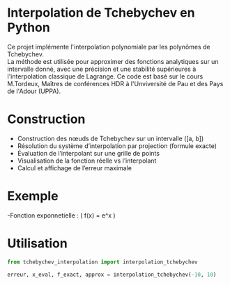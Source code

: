 # Interpolation de Tchebychev en Python

Ce projet implémente l'interpolation polynomiale par les polynômes de Tchebychev.  
La méthode est utilisée pour approximer des fonctions analytiques sur un intervalle donné, avec une précision et une stabilité supérieures à l'interpolation classique de Lagrange.
Ce code est basé sur le cours M.Tordeux, Maîtres de conférences HDR à l'Unviversité de Pau et des Pays de l'Adour (UPPA).

# Construction

- Construction des nœuds de Tchebychev sur un intervalle \([a, b]\)
- Résolution du système d’interpolation par projection (formule exacte)
- Évaluation de l’interpolant sur une grille de points
- Visualisation de la fonction réelle vs l’interpolant
- Calcul et affichage de l’erreur maximale

# Exemple

-Fonction exponnetielle : \( f(x) = e^x \)

# Utilisation

```python
from tchebychev_interpolation import interpolation_tchebychev

erreur, x_eval, f_exact, approx = interpolation_tchebychev(-10, 10)
